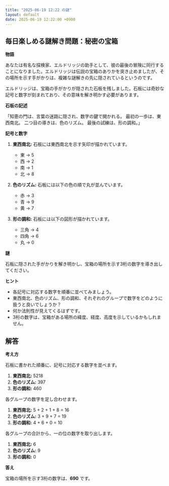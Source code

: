 ```yaml
---
title: "2025-06-19 12:22 の謎"
layout: default
date: 2025-06-19 12:22:00 +0900
---
```

## 毎日楽しめる謎解き問題：秘密の宝箱

**物語**

あなたは有名な探検家、エルドリッジの助手として、彼の最後の冒険に同行することになりました。エルドリッジは伝説の宝箱のありかを突き止めましたが、その場所を示す手がかりは、複雑な謎解きの先に隠されているというのです。

エルドリッジは、宝箱の手がかりが隠された石板を残しました。石板には奇妙な記号と数字が刻まれており、その意味を解き明かす必要があります。

**石板の記述**

「知恵の門は、言葉の迷路に隠され、数字の鍵で開かれる。
  最初の一歩は、東西南北。
  二つ目の導きは、色のリズム。
  最後の試練は、形の調和。」

**記号と数字**

1.  **東西南北:** 石板には東西南北を示す矢印が描かれています。
    *   東 → 5
    *   西 → 2
    *   南 → 1
    *   北 → 8

2.  **色のリズム:** 石板には以下の色の順で丸が並んでいます。
    *   赤 → 3
    *   青 → 9
    *   黄 → 7

3.  **形の調和:** 石板には以下の図形が描かれています。
    *   三角 → 4
    *   四角 → 6
    *   丸 → 0

**謎**

石板に隠された手がかりを解き明かし、宝箱の場所を示す3桁の数字を導き出してください。

**ヒント**

*   各記号に対応する数字を順番に並べてみましょう。
*   東西南北、色のリズム、形の調和、それぞれのグループで数字をどのように扱うと良いでしょうか？
*   何か法則性が見えてくるはずです。
*   3桁の数字は、宝箱がある場所の緯度、経度、高度を示しているかもしれません。

## 解答

**考え方**

石板に書かれた順番に、記号に対応する数字を並べます。

1.  **東西南北:** 5218
2.  **色のリズム:** 397
3.  **形の調和:** 460

各グループの数字を足し合わせます。

1.  **東西南北:** 5 + 2 + 1 + 8 = 16
2.  **色のリズム:** 3 + 9 + 7 = 19
3.  **形の調和:** 4 + 6 + 0 = 10

各グループの合計から、一の位の数字を取り出します。

1.  **東西南北:** 6
2.  **色のリズム:** 9
3.  **形の調和:** 0

**答え**

宝箱の場所を示す3桁の数字は、**690** です。
